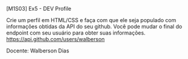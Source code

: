 [M1S03] Ex5 - DEV Profile

Crie um perfil em HTML/CSS e faça com que ele seja populado com informações obtidas da API do seu github.
Você pode mudar o final do endpoint com seu usuário para obter suas informações.
https://api.github.com/users/walberson

Docente: Walberson Dias